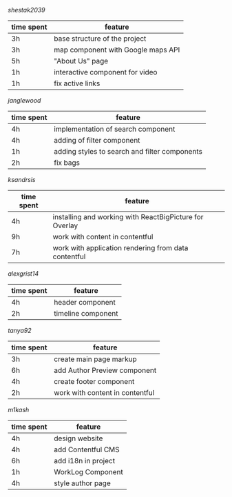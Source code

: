 *shestak2039*

| time spent | feature |
|-------------|-------------|
| 3h | base structure of the project|
| 3h | map component with Google maps API |
| 5h | "About Us" page|
| 1h | interactive component for video| 
| 1h | fix active links| 

*janglewood*

| time spent | feature |
|-------------|-------------|
| 4h | implementation of search component|
| 4h | adding of filter component|
| 1h | adding styles to search and filter components|
| 2h | fix bags|

*ksandrsis*

| time spent | feature |
|-------------|-------------|
| 4h | installing and working with ReactBigPicture for Overlay|
| 9h | work with content in contentful|
| 7h | work with application rendering from data contentful|

*alexgrist14*

| time spent | feature |
|-------------|-------------|
| 4h | header component|
| 2h | timeline component|

*tanya92*

| time spent | feature |
|-------------|-------------|
| 3h | create main page markup|
| 6h | add Author Preview component|
| 4h | create footer component|
| 2h | work with content in contentful|

*m1kash*

| time spent | feature |
|-------------|-------------|
| 4h | design website |
| 4h |  add Contentful CMS |
| 6h | add i18n in project |
| 1h | WorkLog Component | 
| 4h | style author page | 
